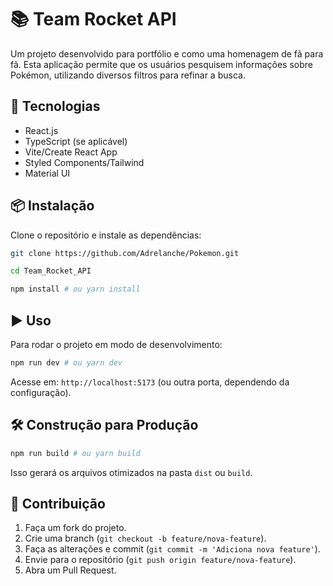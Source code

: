 # 📚 Team Rocket API

Um projeto desenvolvido para portfólio e como uma homenagem de fã para fã. Esta aplicação permite que os usuários pesquisem informações sobre Pokémon, utilizando diversos filtros para refinar a busca.

## 🚀 Tecnologias

- React.js
- TypeScript (se aplicável)
- Vite/Create React App
- Styled Components/Tailwind
- Material UI

## 📦 Instalação

Clone o repositório e instale as dependências:

````sh
git clone https://github.com/Adrelanche/Pokemon.git

cd Team_Rocket_API

npm install # ou yarn install
````

## ▶️ Uso

Para rodar o projeto em modo de desenvolvimento:

````sh
npm run dev # ou yarn dev
````

Acesse em: `http://localhost:5173` (ou outra porta, dependendo da configuração).

## 🛠️ Construção para Produção

````sh
npm run build # ou yarn build
````

Isso gerará os arquivos otimizados na pasta `dist` ou `build`.

## 🤝 Contribuição

1. Faça um fork do projeto.
2. Crie uma branch (`git checkout -b feature/nova-feature`).
3. Faça as alterações e commit (`git commit -m 'Adiciona nova feature'`).
4. Envie para o repositório (`git push origin feature/nova-feature`).
5. Abra um Pull Request.

